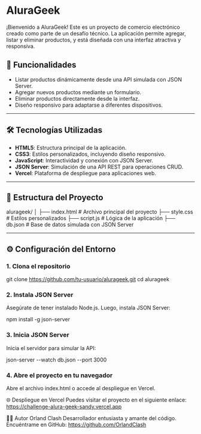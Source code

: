 # AluraGeek

¡Bienvenido a AluraGeek! Este es un proyecto de comercio electrónico creado como parte de un desafío técnico. La aplicación permite agregar, listar y eliminar productos, y está diseñada con una interfaz atractiva y responsiva.

## 🚀 Funcionalidades

- Listar productos dinámicamente desde una API simulada con JSON Server.
- Agregar nuevos productos mediante un formulario.
- Eliminar productos directamente desde la interfaz.
- Diseño responsivo para adaptarse a diferentes dispositivos.

---

## 🛠️ Tecnologías Utilizadas

- **HTML5**: Estructura principal de la aplicación.
- **CSS3**: Estilos personalizados, incluyendo diseño responsivo.
- **JavaScript**: Interactividad y conexión con JSON Server.
- **JSON Server**: Simulación de una API REST para operaciones CRUD.
- **Vercel**: Plataforma de despliegue para aplicaciones web.

---

## 📂 Estructura del Proyecto

alurageek/ │ 
├── index.html # Archivo principal del proyecto 
├── style.css # Estilos personalizados 
├── script.js # Lógica de la aplicación 
├── db.json # Base de datos simulada con JSON Server

---

## ⚙️ Configuración del Entorno

### 1. Clona el repositorio

git clone https://github.com/tu-usuario/alurageek.git
cd alurageek

### 2. Instala JSON Server
Asegúrate de tener instalado Node.js. Luego, instala JSON Server:

npm install -g json-server

### 3. Inicia JSON Server
Inicia el servidor para simular la API:

json-server --watch db.json --port 3000

### 4. Abre el proyecto en tu navegador
Abre el archivo index.html o accede al despliegue en Vercel.

🌐 Despliegue en Vercel
Puedes visitar el proyecto en el siguiente enlace:
https://challenge-alura-geek-sandy.vercel.app

👨‍💻 Autor
Orland Clash
Desarrollador entusiasta y amante del código.
Encuéntrame en GitHub: https://github.com/OrlandClash
